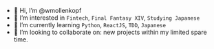 - 👋 Hi, I’m @wmollenkopf
- 👀 I’m interested in `Fintech`, `Final Fantasy XIV`, `Studying Japanese`
- 🌱 I’m currently learning `Python`, `ReactJS`, `TDD`, `Japanese`
- 💞️ I’m looking to collaborate on: new projects within my limited spare time.


<!---
wmollenkopf/wmollenkopf is a ✨ special ✨ repository because its `README.md` (this file) appears on your GitHub profile.
You can click the Preview link to take a look at your changes.
--->

